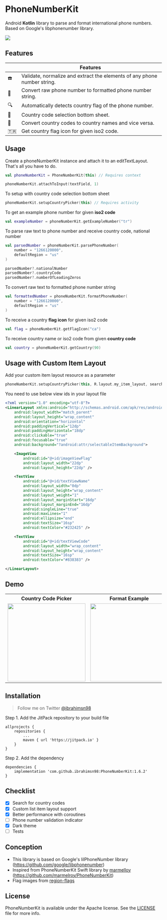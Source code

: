 # PhoneNumberKit
Android **Kotlin** library to parse and format international phone numbers. Based on Google's libphonenumber library.

[![](https://jitpack.io/v/ibrahimsn98/PhoneNumberKit.svg)](https://jitpack.io/#ibrahimsn98/PhoneNumberKit)


## Features

| |Features |
--------------------------|------------------------------------------------------------
:phone: | Validate, normalize and extract the elements of any phone number string.
:dart: | Convert raw phone number to formatted phone number string.
:mag: | Automatically detects country flag of the phone number. 
:bookmark: | Country code selection bottom sheet.
:pushpin: | Convert country codes to country names and vice versa.
:tr: | Get country flag icon for given iso2 code.


## Usage

Create a phoneNumberKit instance and attach it to an editTextLayout. That's all you have to do.
```kotlin
val phoneNumberKit = PhoneNumberKit(this) // Requires context

phoneNumberKit.attachToInput(textField, 1)
```
To setup with country code selection bottom sheet
```kotlin
phoneNumberKit.setupCountryPicker(this) // Requires activity
```
To get an example phone number for given **iso2 code**
```kotlin
val exampleNumber = phoneNumberKit.getExampleNumber("tr")
```
To parse raw text to phone number and receive country code, national number
```kotlin
val parsedNumber = phoneNumberKit.parsePhoneNumber(
    number = "1266120000",
    defaultRegion = "us"
)

parsedNumber?.nationalNumber
parsedNumber?.countryCode
parsedNumber?.numberOfLeadingZeros
```
To convert raw text to formatted phone number string
```kotlin
val formattedNumber = phoneNumberKit.formatPhoneNumber(
    number = "1266120000",
    defaultRegion = "us"
)
```
To receive a country **flag icon** for given iso2 code
```kotlin
val flag = phoneNumberKit.getFlagIcon("ca")
```
To receive country name or iso2 code from given **country code**
```kotlin
val country = phoneNumberKit.getCountry(90)
```

## Usage with Custom Item Layout

Add your custom item layout resource as a parameter
```kotlin
phoneNumberKit.setupCountryPicker(this, R.layout.my_item_layout, searchEnabled = true)
```
You need to use below view ids in your layout file
```xml
<?xml version="1.0" encoding="utf-8"?>
<LinearLayout xmlns:android="http://schemas.android.com/apk/res/android"
    android:layout_width="match_parent"
    android:layout_height="wrap_content"
    android:orientation="horizontal"
    android:paddingVertical="12dp"
    android:paddingHorizontal="18dp"
    android:clickable="true"
    android:focusable="true"
    android:background="?android:attr/selectableItemBackground">

    <ImageView
        android:id="@+id/imageViewFlag"
        android:layout_width="22dp"
        android:layout_height="22dp" />

    <TextView
        android:id="@+id/textViewName"
        android:layout_width="0dp"
        android:layout_height="wrap_content"
        android:layout_weight="1"
        android:layout_marginStart="16dp"
        android:layout_marginEnd="16dp"
        android:singleLine="true"
        android:maxLines="1"
        android:ellipsize="end"
        android:textSize="16sp"
        android:textColor="#232425" />

    <TextView
        android:id="@+id/textViewCode"
        android:layout_width="wrap_content"
        android:layout_height="wrap_content"
        android:textSize="16sp"
        android:textColor="#838383" />

</LinearLayout>
```


## Demo
<table>
	<tr>
		<th>Country Code Picker</th>
		<th>Format Example</th>
		<th>Format Example</th>
 	</tr>
 	<tr>
  		<td><img src="https://github.com/ibrahimsn98/PhoneNumberKit/blob/master/art/ss1.jpg" width="250" /></td>
   		<td><img src="https://github.com/ibrahimsn98/PhoneNumberKit/blob/master/art/ss3.jpg" width="250" /></td>
		<td><img src="https://github.com/ibrahimsn98/PhoneNumberKit/blob/master/art/ss2.jpg" width="250" /></td>
 	</tr>
</table>

## Installation

> Follow me on Twitter [@ibrahimsn98](https://twitter.com/ibrahimsn98)

Step 1. Add the JitPack repository to your build file
```
allprojects {
	repositories {
		...
		maven { url 'https://jitpack.io' }
	}
}
```
Step 2. Add the dependency
```
dependencies {
    implementation 'com.github.ibrahimsn98:PhoneNumberKit:1.6.2'
}
```

## Checklist
- [x] Search for country codes
- [x] Custom list item layout support
- [x] Better performance with coroutines
- [ ] Phone number validation indicator
- [x] Dark theme
- [ ] Tests

## Conception
- This library is based on Google's lilPhoneNumber library (https://github.com/google/libphonenumber)
- Inspired from PhoneNumberKit Swift library by [marmelloy](https://github.com/marmelroy) (https://github.com/marmelroy/PhoneNumberKit)
- Flag images from [region-flags](https://github.com/behdad/region-flags)

## License
PhoneNumberKit is available under the Apache license. See the [LICENSE](https://github.com/ibrahimsn98/PhoneNumberKit/blob/master/LICENSE) file for more info.




